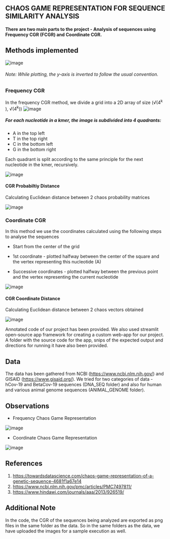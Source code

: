 ## CHAOS GAME REPRESENTATION FOR SEQUENCE SIMILARITY ANALYSIS

#### There are two main parts to the project - Analysis of sequences using Frequency CGR (FCGR) and Coordinate CGR.

## Methods implemented

![image](https://user-images.githubusercontent.com/59824729/119332381-1f42da00-bca6-11eb-8b7f-ab4fed1c3947.png)

###### Note: While plotting, the y-axis is inverted to follow the usual convention.

### Frequency CGR

In the frequency CGR method, we divide a grid into a 2D array of size (√(4<sup>k</sup> ), √(4<sup>k</sup>))
![image](https://user-images.githubusercontent.com/59824729/119365199-52e52a80-bccd-11eb-9c6b-bd8aafe2287b.png)

##### For each nucleotide in a kmer, the image is subdivided into 4 quadrants:
- A in the top left
- T in the top right 
- C in the bottom left 
- G in the bottom right

Each quadrant is split according to the same principle for the next nucleotide in the kmer, recursively. 

![image](https://user-images.githubusercontent.com/59824729/119365969-1cf47600-bcce-11eb-991c-2c5c49650fbe.png)

#### CGR Probabiltiy Distance

Calculating Euclidean distance between 2 chaos probability matrices

![image](https://user-images.githubusercontent.com/59824729/119366485-a5731680-bcce-11eb-805f-b50bb4960299.png)

### Coordinate CGR

In this method we use the coordinates calculated using the following steps to analyse the sequences

* Start from the center of the grid

* 1st coordinate - plotted halfway between the center of the square and the vertex representing this nucleotide (A)

* Successive coordinates - plotted halfway between the previous point and the vertex representing the current nucleotide

![image](https://user-images.githubusercontent.com/59824729/119368475-b02eab00-bcd0-11eb-9e4e-cdf48bb59db6.png)

#### CGR Coordinate Distance

Calculating Euclidean distance between 2 chaos vectors obtained

![image](https://user-images.githubusercontent.com/59824729/119368812-187d8c80-bcd1-11eb-91d9-663356991f2a.png)

Annotated code of our project has been provided.  We also used streamlit open-source app framework for creating a custom web-app for our project. A folder with the source code for the app, snips of the expected output and directions for running it have also been provided. 

## Data

The data has been gathered from NCBI (https://www.ncbi.nlm.nih.gov/) and GISAID (https://www.gisaid.org/). We tried for two categories of data - hCov-19 and BetaCov-19 sequences (DNA_SEQ folder) and also for human and various animal genome sequences (ANIMAL_GENOME folder). 

## Observations

* Frequency Chaos Game Representation

![image](https://user-images.githubusercontent.com/59824729/119367969-1f57cf80-bcd0-11eb-83d1-92343092ae6c.png)

* Coordinate Chaos Game Representation

![image](https://user-images.githubusercontent.com/59824729/119368065-3bf40780-bcd0-11eb-80e8-9d3e580b16c8.png)

## References

1. https://towardsdatascience.com/chaos-game-representation-of-a-genetic-sequence-4681f1a67e14
2. https://www.ncbi.nlm.nih.gov/pmc/articles/PMC7497811/
3. https://www.hindawi.com/journals/aaa/2013/926519/

## Additional Note

In the code, the CGR of the sequences being analyzed are exported as png files in the same folder as the data. So in the same folders as the data, we have uploaded the images for a sample execution as well.
